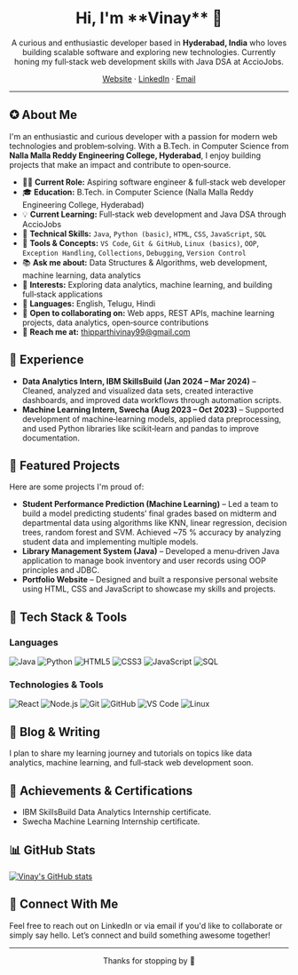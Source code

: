 <h1 align="center">Hi, I'm **Vinay** 👋</h1>

<p align="center">
A curious and enthusiastic developer based in <strong>Hyderabad, India</strong> who loves building scalable software and exploring new technologies. Currently honing my full‑stack web development skills with Java DSA at AccioJobs.
</p>

<p align="center">
<a href="https://your-website.com">Website</a> ·
<a href="https://www.linkedin.com/in/vinaythipparthi">LinkedIn</a> ·
<a href="mailto:thipparthivinay99@gmail.com">Email</a>
</p>

---

## ✪️ About Me

I'm an enthusiastic and curious developer with a passion for modern web technologies and problem‑solving. With a B.Tech. in Computer Science from **Nalla Malla Reddy Engineering College, Hyderabad**, I enjoy building projects that make an impact and contribute to open‑source.

- 👨‍💻 **Current Role:** Aspiring software engineer & full‑stack web developer
- 🎓 **Education:** B.Tech. in Computer Science (Nalla Malla Reddy Engineering College, Hyderabad)
- 💡 **Current Learning:** Full‑stack web development and Java DSA through AccioJobs
- 🧠 **Technical Skills:** `Java`, `Python (basic)`, `HTML`, `CSS`, `JavaScript`, `SQL`
- 🚧️ **Tools & Concepts:** `VS Code`, `Git & GitHub`, `Linux (basics)`, `OOP`, `Exception Handling`, `Collections`, `Debugging`, `Version Control`
- 📚 **Ask me about:** Data Structures & Algorithms, web development, machine learning, data analytics
- 🎀 **Interests:** Exploring data analytics, machine learning, and building full‑stack applications
- 👥 **Languages:** English, Telugu, Hindi
- 🤝 **Open to collaborating on:** Web apps, REST APIs, machine learning projects, data analytics, open‑source contributions
- 📧 **Reach me at:** [thipparthivinay99@gmail.com](mailto:thipparthivinay99@gmail.com)

## 💼 Experience

- **Data Analytics Intern, IBM SkillsBuild (Jan 2024 – Mar 2024)** – Cleaned, analyzed and visualized data sets, created interactive dashboards, and improved data workflows through automation scripts.
- **Machine Learning Intern, Swecha (Aug 2023 – Oct 2023)** – Supported development of machine‑learning models, applied data preprocessing, and used Python libraries like scikit‑learn and pandas to improve documentation.

## 🚀 Featured Projects

Here are some projects I'm proud of:

- **Student Performance Prediction (Machine Learning)** – Led a team to build a model predicting students’ final grades based on midterm and departmental data using algorithms like KNN, linear regression, decision trees, random forest and SVM. Achieved ~75 % accuracy by analyzing student data and implementing multiple models.
- **Library Management System (Java)** – Developed a menu‑driven Java application to manage book inventory and user records using OOP principles and JDBC.
- **Portfolio Website** – Designed and built a responsive personal website using HTML, CSS and JavaScript to showcase my skills and projects.

## 🚧 Tech Stack & Tools

<!-- `Java` · `Python` · `HTML/CSS` · `JavaScript` · `SQL` · `React` · `Node.js` · `Git` · `GitHub` · `VS Code` · `Linux` -->

### Languages
<div align="left">
  <img src="https://img.shields.io/badge/Java-007396?style=for-the-badge&logo=openjdk&logoColor=white" alt="Java">
  <img src="https://img.shields.io/badge/Python-3776AB?style=for-the-badge&logo=python&logoColor=white" alt="Python">
  <img src="https://img.shields.io/badge/HTML5-E34F26?style=for-the-badge&logo=html5&logoColor=white" alt="HTML5">
  <img src="https://img.shields.io/badge/CSS3-1572B6?style=for-the-badge&logo=css3&logoColor=white" alt="CSS3">
  <img src="https://img.shields.io/badge/JavaScript-F7DF1E?style=for-the-badge&logo=javascript&logoColor=black" alt="JavaScript">
  <img src="https://img.shields.io/badge/SQL-4479A1?style=for-the-badge&logo=mysql&logoColor=white" alt="SQL">
</div>

### Technologies & Tools
<div align="left">
  <img src="https://img.shields.io/badge/React-61DAFB?style=for-the-badge&logo=react&logoColor=black" alt="React">
  <img src="https://img.shields.io/badge/Node.js-339933?style=for-the-badge&logo=node.js&logoColor=white" alt="Node.js">
  <img src="https://img.shields.io/badge/Git-F05032?style=for-the-badge&logo=git&logoColor=white" alt="Git">
  <img src="https://img.shields.io/badge/GitHub-181717?style=for-the-badge&logo=github&logoColor=white" alt="GitHub">
  <img src="https://img.shields.io/badge/VS%20Code-007ACC?style=for-the-badge&logo=visual%20studio%20code&logoColor=white" alt="VS Code">
  <img src="https://img.shields.io/badge/Linux-FCC624?style=for-the-badge&logo=linux&logoColor=black" alt="Linux">
</div>


## 📝 Blog & Writing

I plan to share my learning journey and tutorials on topics like data analytics, machine learning, and full‑stack web development soon.

## 🏅 Achievements & Certifications

- IBM SkillsBuild Data Analytics Internship certificate.
- Swecha Machine Learning Internship certificate.

## 📊 GitHub Stats

[![Vinay's GitHub stats](https://github-readme-stats.vercel.app/api?username=vinaythipparthi&show_icons=true&hide_title=true)](https://github.com/vinaythipparthi)

## 🤝 Connect With Me

Feel free to reach out on LinkedIn or via email if you'd like to collaborate or simply say hello. Let’s connect and build something awesome together!

---

<p align="center">Thanks for stopping by 🌛</p>
